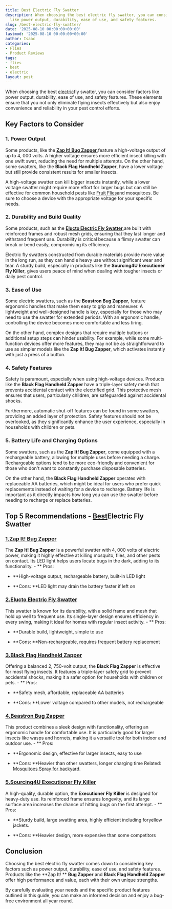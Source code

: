 ```yaml
---
title: Best Electric Fly Swatter
description: When choosing the best electric fly swatter, you can consider factors
  like power output, durability, ease of use, and safety features.
slug: /best-electric-fly-swatter/
date: '2025-08-10 00:00:00+00:00'
lastmod: '2025-08-10 00:00:00+00:00'
author: Isaac
categories:
- Flies
- Product Reviews
tags:
- flies
- best
- electric
layout: post
---
```

When choosing the best [electric](https://pestpolicy.com/best-electric-riding-lawn-mowers/)fly swatter, you can consider factors like power output, durability, ease of use, and safety features. These elements ensure that you not only eliminate flying insects effectively but also enjoy convenience and reliability in your pest control efforts.

##  Key Factors to Consider

###  1. Power Output

Some products, like the [**Zap It! Bug Zapper**](https://www.amazon.com/dp/B0859Q3DQ2/?tag=p-policy-20),feature a high-voltage output of up to 4, 000 volts. A higher voltage ensures more efficient insect killing with one swift swat, reducing the need for multiple attempts. On the other hand, some swatters, like the **Black Flag Handheld Zapper**, have a lower voltage but still provide consistent results for smaller insects.

A high-voltage swatter can kill bigger insects instantly, while a lower voltage swatter might require more effort for larger bugs but can still be effective for common household pests like [Fruit Flies](https://entomology.ca.uky.edu/ef621)and mosquitoes. Be sure to choose a device with the appropriate voltage for your specific needs.

###  2. Durability and Build Quality

Some products, such as the [**Elucto Electric Fly Swatter**](https://www.amazon.com/dp/B01F3N8A4Q/?tag=p-policy-20),are built with reinforced frames and robust mesh grids, ensuring that they last longer and withstand frequent use. Durability is critical because a flimsy swatter can break or bend easily, compromising its efficiency.

Electric fly swatters constructed from durable materials provide more value in the long run, as they can handle heavy use without significant wear and tear. A sturdy build, especially in products like the **Sourcing4U Executioner Fly Killer**, gives users peace of mind when dealing with tougher insects or daily pest control.

###  3. Ease of Use

Some electric swatters, such as the **Beastron Bug Zapper**, feature ergonomic handles that make them easy to grip and maneuver. A lightweight and well-designed handle is key, especially for those who may need to use the swatter for extended periods. With an ergonomic handle, controlling the device becomes more comfortable and less tiring.

On the other hand, complex designs that require multiple buttons or additional setup steps can hinder usability. For example, while some multi-function devices offer more features, they may not be as straightforward to use as simpler models like the **Zap It! Bug Zapper**, which activates instantly with just a press of a button.

###  4. Safety Features

Safety is paramount, especially when using high-voltage devices. Products like the **Black Flag Handheld Zapper** have a triple-layer safety mesh that prevents accidental contact with the electrified grid. This protective mesh ensures that users, particularly children, are safeguarded against accidental shocks.

Furthermore, automatic shut-off features can be found in some swatters, providing an added layer of protection. Safety features should not be overlooked, as they significantly enhance the user experience, especially in households with children or pets.

###  5. Battery Life and Charging Options

Some swatters, such as the **Zap It! Bug Zapper**, come equipped with a rechargeable battery, allowing for multiple uses before needing a charge. Rechargeable options tend to be more eco-friendly and convenient for those who don't want to constantly purchase disposable batteries.

On the other hand, the **Black Flag Handheld Zapper** operates with replaceable AA batteries, which might be ideal for users who prefer quick replacements instead of waiting for a device to recharge. Battery life is important as it directly impacts how long you can use the swatter before needing to recharge or replace batteries.

##  Top 5 Recommendations - [Best](https://pestpolicy.com/best-electric-tiller-for-clay-soil/)Electric Fly Swatter

###  [1.**Zap It! Bug Zapper**](https://www.amazon.com/dp/B0859Q3DQ2/?tag=p-policy-20)

The **Zap It! Bug Zapper** is a powerful swatter with 4, 000 volts of electric power, making it highly effective at killing mosquito, flies, and other pests on contact. Its LED light helps users locate bugs in the dark, adding to its functionality. - **
Pros:

- **High-voltage output, rechargeable battery, built-in LED light

- **Cons: **LED light may drain the battery faster if left on

###  [2.**Elucto Electric Fly Swatter**](https://www.amazon.com/dp/B01F3N8A4Q/?tag=p-policy-20)

This swatter is known for its durability, with a solid frame and mesh that hold up well to frequent use. Its single-layer design ensures efficiency in every swing, making it ideal for homes with regular insect activity. - **
Pros:

- **Durable build, lightweight, simple to use

- **Cons: **Non-rechargeable, requires frequent battery replacement

###  [3.**Black Flag Handheld Zapper**](https://www.amazon.com/dp/B07N2K9KYT/?tag=p-policy-20)

Offering a balanced 2, 750-volt output, the **Black Flag Zapper** is effective for most flying insects. It features a triple-layer safety grid to prevent accidental shocks, making it a safer option for households with children or pets. - **
Pros:

- **Safety mesh, affordable, replaceable AA batteries

- **Cons: **Lower voltage compared to other models, not rechargeable

###  [4.**Beastron Bug Zapper**](https://www.amazon.com/dp/B073BX345P/?tag=p-policy-20)

This product combines a sleek design with functionality, offering an ergonomic handle for comfortable use. It is particularly good for larger insects like wasps and hornets, making it a versatile tool for both indoor and outdoor use. - **
Pros:

- **Ergonomic design, effective for larger insects, easy to use

- **Cons: **Heavier than other swatters, longer charging time Related: [Mosquitoes Spray for backyard](https://pestpolicy.com/best-mosquito-yard-spray/).

###  [5.**Sourcing4U Executioner Fly Killer**](https://www.amazon.com/dp/B000MU2MJA/?tag=p-policy-20)

A high-quality, durable option, the **Executioner Fly Killer** is designed for heavy-duty use. Its reinforced frame ensures longevity, and its large surface area increases the chance of hitting bugs on the first attempt. - **
Pros:

- **Sturdy build, large swatting area, highly efficient including foryellow jackets.

- **Cons: **Heavier design, more expensive than some competitors

##  Conclusion

Choosing the best electric fly swatter comes down to considering key factors such as power output, durability, ease of use, and safety features. Products like the **Zap It! ** **Bug Zapper** and **Black Flag Handheld Zapper** offer high performance and value, each with their own unique strengths.

By carefully evaluating your needs and the specific product features outlined in this guide, you can make an informed decision and enjoy a bug-free environment all year round.